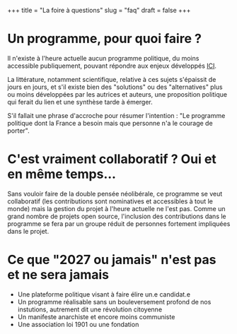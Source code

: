 +++
title = "La foire à questions"
slug = "faq"
draft = false
+++

# Un programme, pour quoi faire ?

Il n'existe à l'heure actuelle aucun programme politique, du moins accessible publiquement, pouvant répondre aux enjeux développés [ICI](@/challenge/index.md).

La littérature, notamment scientifique, relative à ces sujets s'épaissit de jours en jours, et s'il existe bien des "solutions" ou des "alternatives" plus ou moins développées par les autrices et auteurs, une proposition politique qui ferait du lien et une synthèse tarde à émerger.

S'il fallait une phrase d'accroche pour résumer l'intention : "Le programme politique dont la France a besoin mais que personne n'a le courage de porter".

# C'est vraiment collaboratif ? Oui et en même temps...

Sans vouloir faire de la double pensée néolibérale, ce programme se veut collaboratif (les contributions sont nominatives et accessibles à tout le monde) mais la gestion du projet à l'heure actuelle ne l'est pas. Comme un grand nombre de projets open source, l'inclusion des contributions dans le programme se fera par un groupe réduit de personnes fortement impliquées dans le projet.

# Ce que "2027 ou jamais" **n'est pas et ne sera jamais**

* Une plateforme politique visant à faire élire un.e candidat.e
* Un programme réalisable sans un bouleversement profond de nos instutions, autrement dit une révolution citoyenne
* Un manifeste anarchiste et encore moins communiste
* Une association loi 1901 ou une fondation